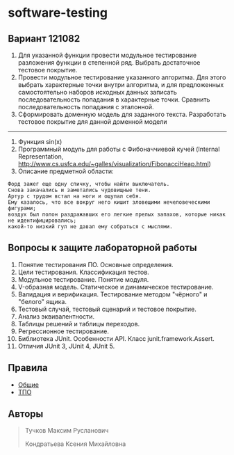 # software-testing

## Вариант 121082

1. Для указанной функции провести модульное тестирование разложения функции в степенной ряд. Выбрать достаточное тестовое покрытие.
2. Провести модульное тестирование указанного алгоритма. Для этого выбрать характерные точки внутри алгоритма, и для предложенных самостоятельно наборов исходных данных записать последовательность попадания в характерные точки. Сравнить последовательность попадания с эталонной.
3. Сформировать доменную модель для заданного текста.  Разработать тестовое покрытие для данной доменной модели

---

1. Функция sin(x)
2. Программный модуль для работы с Фибоначчиевой кучей (Internal Representation, <http://www.cs.usfca.edu/~galles/visualization/FibonacciHeap.html>)
3. Описание предметной области:

```text
Форд зажег еще одну спичку, чтобы найти выключатель.
Снова закачались и заметались чудовищные тени.
Артур с трудом встал на ноги и ощупал себя.
Ему казалось, что все вокруг него кишит зловещими нечеловеческими фигурами;
воздух был полон раздражавших его легкие прелых запахов, которые никак не идентифицировались;
какой-то низкий гул не давал ему собраться с мыслями.
```

## Вопросы к защите лабораторной работы

1. Понятие тестирования ПО. Основные определения.
2. Цели тестирования. Классификация тестов.
3. Модульное тестирование. Понятие модуля.
4. V-образная модель. Статическое и динамическое тестирование.
5. Валидация и верификация. Тестирование методом "чёрного" и "белого" ящика.
6. Тестовый случай, тестовый сценарий и тестовое покрытие.
7. Анализ эквивалентности.
8. Таблицы решений и таблицы переходов.
9. Регрессионное тестирование.
10. Библиотека JUnit. Особенности API. Класс junit.framework.Assert.
11. Отличия JUnit 3, JUnit 4, JUnit 5.

## Правила

- [Общие](https://se.ifmo.ru/~nnaumova/)
- [ТПО](https://se.ifmo.ru/~nnaumova/tpo.html)

## Авторы

> Тучков Максим Русланович
>
> Кондратьева Ксения Михайловна
